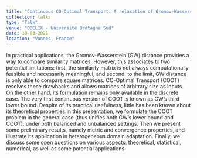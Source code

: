 ```yaml
---
title: "Continuous CO-Optimal Transport: A relaxation of Gromov-Wasserstein distance"
collection: talks
type: "Talk"
venue: "OBELIX - Université Bretagne Sud"
date: 18-03-2021
location: "Vannes, France"
---
```


In practical applications, the Gromov-Wasserstein (GW) distance provides a way to compare similarity matrices. However, this associates to two potential limitations: first, the similarity matrix is not always computationally feasible and necessarily meaningful, and second, to the limit, GW distance is only able to compare square matrices. CO-Optimal Transport (COOT) resolves these drawbacks and allows matrices of arbitrary size as inputs. On the other hand, its formulation remains only available in the discrete case. The very first continuous version of COOT is known as GW’s third lower bound. Despite of its practical usefulness, little has been known about its theoretical properties.In this presentation, we formulate the COOT problem in the general case (thus unifies both GW’s lower bound and COOT), under both balanced and unbalanced settings. Then we present some preliminary results, namely metric and convergence properties, and illustrate its application in heterogeneous domain adaptation. Finally, we discuss some open questions on various aspects: theoretical, statistical, numerical, as well as some potential applications.